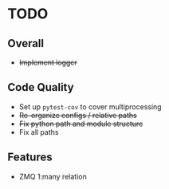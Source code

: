 # TODO

## Overall
* ~~Implement logger~~

## Code Quality
* Set up `pytest-cov` to cover multiprocessing
* ~~Re-organize configs / relative paths~~
* ~~Fix python path and module structure~~
* Fix all paths

## Features
* ZMQ 1:many relation